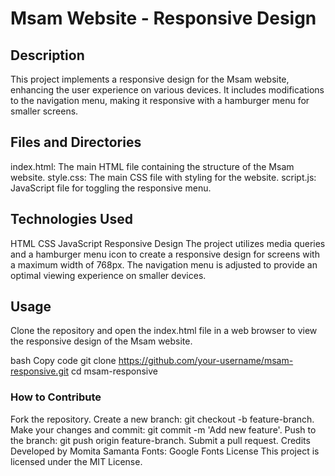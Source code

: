 
# Msam Website - Responsive Design

## Description
This project implements a responsive design for the Msam website, enhancing the user experience on various devices. It includes modifications to the navigation menu, making it responsive with a hamburger menu for smaller screens.

## Files and Directories
index.html: The main HTML file containing the structure of the Msam website.
style.css: The main CSS file with styling for the website.
script.js: JavaScript file for toggling the responsive menu.

## Technologies Used
HTML
CSS
JavaScript
Responsive Design
The project utilizes media queries and a hamburger menu icon to create a responsive design for screens with a maximum width of 768px. The navigation menu is adjusted to provide an optimal viewing experience on smaller devices.

## Usage
Clone the repository and open the index.html file in a web browser to view the responsive design of the Msam website.

bash
Copy code
git clone https://github.com/your-username/msam-responsive.git
cd msam-responsive

### How to Contribute
Fork the repository.
Create a new branch: git checkout -b feature-branch.
Make your changes and commit: git commit -m 'Add new feature'.
Push to the branch: git push origin feature-branch.
Submit a pull request.
Credits
Developed by Momita Samanta
Fonts: Google Fonts
License
This project is licensed under the MIT License.
